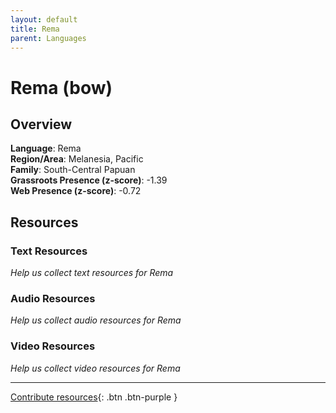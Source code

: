 ```yaml
---
layout: default
title: Rema
parent: Languages
---
```


# Rema (bow)

## Overview

**Language**: Rema  
**Region/Area**: Melanesia, Pacific  
**Family**: South-Central Papuan  
**Grassroots Presence (z-score)**: -1.39  
**Web Presence (z-score)**: -0.72  

## Resources

### Text Resources
*Help us collect text resources for Rema*

### Audio Resources
*Help us collect audio resources for Rema*

### Video Resources
*Help us collect video resources for Rema*

---

[Contribute resources](https://forms.office.com/e/1SfLJx3u1r){: .btn .btn-purple }
